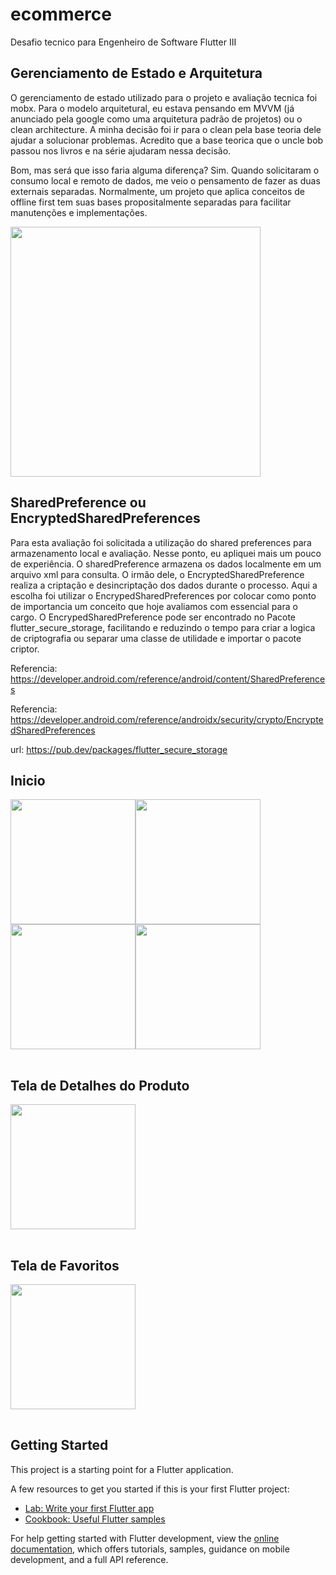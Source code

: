 # ecommerce

Desafio tecnico para Engenheiro de Software Flutter III

## Gerenciamento de Estado e Arquitetura

O gerenciamento de estado utilizado para o projeto e avaliação tecnica foi mobx. Para o modelo arquitetural, eu estava pensando em MVVM (já anunciado pela google como uma arquitetura padrão de projetos) ou o clean architecture. A minha decisão foi ir para o clean pela base teoria dele ajudar a solucionar problemas. Acredito que a base teorica que o uncle bob passou nos livros e na série ajudaram nessa decisão. 

Bom, mas será que isso faria alguma diferença? Sim. Quando solicitaram o consumo local e remoto de dados, me veio o pensamento de fazer as duas externais separadas. Normalmente, um projeto que aplica conceitos de offline first tem suas bases propositalmente separadas para facilitar manutenções e implementações.

<img src=https://github.com/user-attachments/assets/d9e2791a-1d09-472e-b23b-e14680f0e99e width=400/>

## SharedPreference ou EncryptedSharedPreferences

Para esta avaliação foi solicitada a utilização do shared preferences para armazenamento local e avaliação. Nesse ponto, eu apliquei mais um pouco de experiência. O sharedPreference armazena os dados localmente em um arquivo xml para consulta. O irmão dele, o EncryptedSharedPreference realiza a criptação e desincriptação dos dados durante o processo. Aqui a escolha foi utilizar o EncrypedSharedPreferences por colocar como ponto de importancia um conceito que hoje avaliamos com essencial para o cargo. O EncrypedSharedPreference pode ser encontrado no Pacote flutter_secure_storage, facilitando e reduzindo o tempo para criar a logica de criptografia ou separar uma classe de utilidade e importar o pacote criptor.

Referencia: https://developer.android.com/reference/android/content/SharedPreferences 

Referencia: https://developer.android.com/reference/androidx/security/crypto/EncryptedSharedPreferences

url: https://pub.dev/packages/flutter_secure_storage

## Inicio

<table>

  <tr>
    <img src=https://github.com/user-attachments/assets/b7aff26a-8378-48d1-8b68-9c468134fbe2  width=200/>
    <img src=https://github.com/user-attachments/assets/5d42e6ba-9b99-4078-a2e0-7b1c5b38bac3  width=200/>
    <img src=https://github.com/user-attachments/assets/826f3bdd-f01a-4131-b5de-906dece21fbd  width=200/>
    <img src=https://github.com/user-attachments/assets/6c80982c-5f52-48d6-8691-b155e424aeda  width=200/>
    
  </tr>
  
</table>

## Tela de Detalhes do Produto

<table>

  <tr>
    <img src=https://github.com/user-attachments/assets/f2140f1d-9f8e-475f-84d4-0b7c21b07062  width=200/>    
  </tr>
  
</table>

## Tela de Favoritos

<table>

  <tr>
    <img src=https://github.com/user-attachments/assets/4f77af7f-67f4-474b-a9af-6dda6757d8e2  width=200/>    
  </tr>
  
</table>


## Getting Started

This project is a starting point for a Flutter application.

A few resources to get you started if this is your first Flutter project:

- [Lab: Write your first Flutter app](https://docs.flutter.dev/get-started/codelab)
- [Cookbook: Useful Flutter samples](https://docs.flutter.dev/cookbook)

For help getting started with Flutter development, view the
[online documentation](https://docs.flutter.dev/), which offers tutorials,
samples, guidance on mobile development, and a full API reference.
